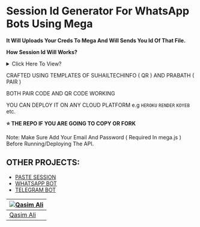 # Session Id Generator For WhatsApp Bots Using Mega

**It Will Uploads Your Creds To Mega And Will Sends You Id Of That File.**


**How Session Id Will Works?**
<details>
  <summary>Click Here To View?</summary>
  <p>

  ```js
import { fileURLToPath } from 'url'; 

import path from 'path'; 

import { writeFileSync } from 'fs'; 

import * as mega from 'megajs'; 
// This imports everything from the `megajs` module (which is a JavaScript library to interact with Mega.nz) as an object `mega`.
// This module allows interacting with files stored on the Mega cloud storage.

async function SaveCreds(txt) { 
  // Declares an asynchronous function named `SaveCreds` that takes `txt` as an argument. The function will save credentials ( in JSON format) to a local file.

  const __filename = fileURLToPath(import.meta.url); 
  // `import.meta.url` gives the URL of the current module. The `fileURLToPath` function converts that URL to a file path for the current file.

  const __dirname = path.dirname(__filename); 
  // `path.dirname` extracts the directory name from the `__filename` path, so it provides the path to the directory containing the current file.

  const megaCode = txt.replace('', ''); 
  //if you did used some prefix before the session id

  const megaUrl = `https://mega.nz/file/${megaCode}`; 
  // Creates a Mega URL using the `file id` . It constructs the full URL to access the file stored on Mega.

  console.log(megaUrl); 
  // Logs the generated Mega URL to the console for debugging or confirmation purposes.

  const file = mega.File.fromURL(megaUrl); 
  // Uses the `mega.File.fromURL` method from `megajs` to create a `file` object from the Mega URL. This object represents the file to be downloaded.

  try {

    const stream = file.download(); 
    // Downloads the file from Mega as a stream. This returns a readable stream of the file's data.

    let data = ''; 
    // Initializes an empty string `data` to accumulate the chunks of data downloaded from the stream.

    for await (const chunk of stream) { 
      // Iterates over each chunk in the stream asynchronously (i.e., handles the data as it is downloaded).
      
      data += chunk.toString(); 
      // Converts each chunk (which may be a Buffer) to a string and appends it to the `data` variable.
    }

    const credsPath = path.join(__dirname, '..', 'session', 'creds.json'); 
    // Joins several path segments to form the path to save the credentials file (it goes up one directory level and then to `session/creds.json`).

    writeFileSync(credsPath, data); 
    // Writes the `data` (credentials) to the `creds.json` file synchronously at the specified `credsPath`.

    console.log('Saved credentials to', credsPath); 
    // Logs a message to the console indicating that the credentials were successfully saved to the specified path.

  } catch (error) { 
    // If an error occurs during the download or file writing process, this block catches it.

    console.error('Error downloading or saving credentials:', error); 
    // Logs the error message to the console, providing feedback if something goes wrong.
  }
}

export default SaveCreds; 
// Exports the `SaveCreds` function as the default export of this module, making it available for use in main file.


//Now Import Function In Main File
dotenv.config()
import SaveCreds from './some-file.js'

async function main() {
  const txt = process.env.SESSION_ID

  if (!txt) {
    console.error('Environment variable not found.')
    return
  }

  try {
    await SaveCreds(txt)
    console.log('process SaveCreds completed.')
  } catch (error) {
    console.error('Error:', error)
  }
}

main()
// Now Use Further code 
```
</p>
</details>


CRAFTED USING TEMPLATES OF SUHAILTECHINFO ( QR )  AND PRABATH ( PAIR )

BOTH PAIR CODE AND QR CODE WORKING

YOU CAN DEPLOY IT ON ANY CLOUD PLATFORM e.g `HEROKU` `RENDER` `KOYEB` etc.

**⭐ THE REPO IF YOU ARE GOING TO COPY OR FORK**

Note: Make Sure Add Your Email And Password ( Required In mega.js ) Before Running/Deploying The API.

## OTHER PROJECTS:

- [PASTE SESSION](https://github.com/GlobalTechInfo/PAIRING-WEB)
- [WHATSAPP BOT](https://github.com/GlobalTechInfo/MEGA-AI)
- [TELEGRAM BOT](https://github.com/GlobalTechInfo/TELEGRAM-AI#readme)



| [![Qasim Ali](https://github.com/GlobalTechInfo.png?size=100)](https://github.com/GlobalTechInfo) |
| --- |
| [Qasim Ali](https://github.com/GlobalTechInfo) |